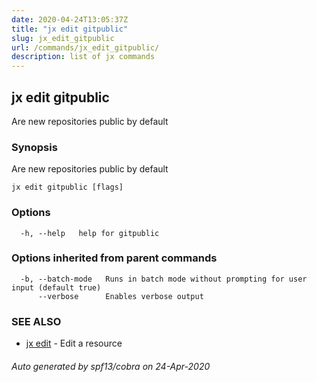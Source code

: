 ```yaml
---
date: 2020-04-24T13:05:37Z
title: "jx edit gitpublic"
slug: jx_edit_gitpublic
url: /commands/jx_edit_gitpublic/
description: list of jx commands
---
```

## jx edit gitpublic

Are new repositories public by default

### Synopsis

Are new repositories public by default

```
jx edit gitpublic [flags]
```

### Options

```
  -h, --help   help for gitpublic
```

### Options inherited from parent commands

```
  -b, --batch-mode   Runs in batch mode without prompting for user input (default true)
      --verbose      Enables verbose output
```

### SEE ALSO

* [jx edit](/commands/jx_edit/)	 - Edit a resource

###### Auto generated by spf13/cobra on 24-Apr-2020
